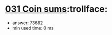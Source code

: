 [031 Coin sums](http://projecteuler.net/problem=31):trollface:
========================

- answer: 73682 
- min used time: 0 ms

